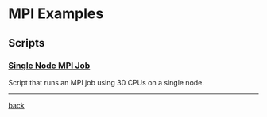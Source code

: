 # MPI Examples

## Scripts
### [Single Node MPI Job](Single-Node-MPI-Job)
Script that runs an MPI job using 30 CPUs on a single node.


*****
[back](../)
